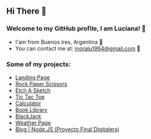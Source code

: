 ## Hi There 👋

### Welcome to my GitHub profile, I am Luciana! 🙂

- I'am from Buenos ires, Argentina 🚩
- You can contact me at: moralu1994@gmail.com 📧

### Some of my projects:

- [Landing Page](https://1uum.github.io/Landing-page/)
- [Rock Paper Scissors](https://1uum.github.io/Rock-Paper-Scissors/)
- [Etch A Sketch](https://1uum.github.io/etch-a-sketch/)
- [Tic Tac Toe](https://1uum.github.io/tic-tac-toe/)
- [Calculator](https://1uum.github.io/calculator/)
- [Book Library](https://1uum.github.io/my-library/)
- [BlackJack](https://1uum.github.io/blackjack/)
- [Weather Page](https://1uum.github.io/weather-app/)
- [Blog | Node.JS (Proyecto Final Digitalers)](https://github.com/1uum/final-project)